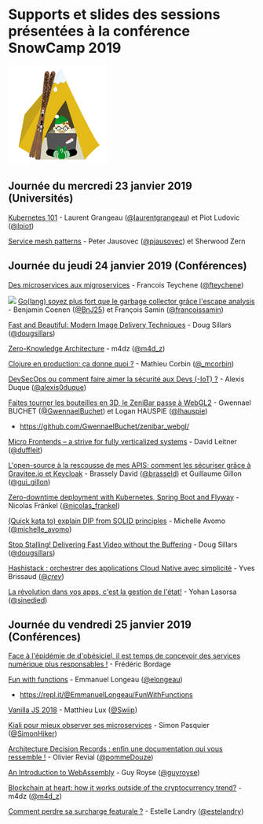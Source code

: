 # Supports et slides des sessions présentées à la conférence SnowCamp 2019


![Logo SnowCamp](https://github.com/marcnazarian/supports-sessions-snowcamp-2018/blob/master/alpes-snow-full-illustration-orig.png)


## Journée du mercredi 23 janvier 2019 (Universités)

[Kubernetes 101](https://training.codeforcloud.tech) - Laurent Grangeau ([@laurentgrangeau](https://twitter.com/laurentgrangeau)) et Piot Ludovic ([@lpiot](https://twitter.com/lpiot))


[Service mesh patterns](https://schd.ws/hosted_files/snowcamp2019/01/service-mesh-patterns.pptx) - Peter Jausovec ([@pjausovec](https://twitter.com/pjausovec)) et Sherwood Zern


## Journée du jeudi 24 janvier 2019 (Conférences)

[Des microservices aux migroservices](http://bit.ly/MigroserviceSnowcamp) - Francois Teychene ([@fteychene](https://twitter.com/fteychene))


![](http://www.michelin.co.uk/content/img/newHomepage/social-icons/youtube.png) [Go(lang) soyez plus fort que le garbage collector grâce l'escape analysis](https://www.youtube.com/watch?v=GTIk8fcKQFQ) - Benjamin Coenen ([@BnJ25](https://twitter.com/BnJ25)) et François Samin ([@francoissamin](https://twitter.com/francoissamin))


[Fast and Beautiful: Modern Image Delivery Techniques](https://www.slideshare.net/dougsillars/snowcamp-fastandbeautiful) - Doug Sillars ([@dougsillars](https://twitter.com/dougsillars))


[Zero-Knowledge Architecture](https://preview.talks.m4dz.net/zka/fr/#/) - m4dz ([@m4d_z](https://twitter.com/m4d_z))


[Clojure en production: ça donne quoi ?](https://mcorbin.fr/pdf/slides/clojure_snowcamp.pdf) - Mathieu Corbin ([@_mcorbin](https://twitter.com/_mcorbin))


[DevSecOps ou comment faire aimer la sécurité aux Devs (-IoT) ?](https://speakerdeck.com/alexisduque/devsecops-ou-comment-faire-aimer-la-securite-aux-devs-iot) - Alexis Duque ([@alexis0duque](https://twitter.com/alexis0duque))


[Faites tourner les bouteilles en 3D, le ZeniBar passe à WebGL2](https://zenibar-webgl-snowcamp-2019.firebaseapp.com/presentation/bonsoir/index.html) - Gwennael BUCHET ([@GwennaelBuchet](https://twitter.com/GwennaelBuchet)) et Logan HAUSPIE ([@lhauspie](https://twitter.com/lhauspie))
* https://github.com/GwennaelBuchet/zenibar_webgl/


[Micro Frontends – a strive for fully verticalized systems](https://speakerdeck.com/duffleit/microfrontends-c587441e-d8e7-4883-9e14-c9dfaf8e36e3) - David Leitner ([@duffleit](https://twitter.com/duffleit))


[L'open-source à la rescousse de mes APIS: comment les sécuriser grâce à Gravitee.io et Keycloak](https://docs.google.com/presentation/d/1f8DqS_079pEkgE_xw9BkARrqYgrnpPe-oIGJBpmqXxw/present?pli=1&slide=id.p) - Brassely David ([@brasseld](https://twitter.com/brasseld)) et Guillaume Gillon ([@gui_gillon](https://twitter.com/gui_gillon))


[Zero-downtime deployment with Kubernetes, Spring Boot and Flyway](https://t.co/Phf1T2DzWZ) - Nicolas Fränkel ([@nicolas_frankel](https://twitter.com/nicolas_frankel))


[(Quick kata to) explain DIP from SOLID principles](https://github.com/mavomo/simplified-birthday-greeter) - Michelle Avomo ([@michelle_avomo](https://twitter.com/michelle_avomo))


[Stop Stalling! Delivering Fast Video without the Buffering](https://www.slideshare.net/dougsillars/video-performance-snowcamp) - Doug Sillars ([@dougsillars](https://twitter.com/dougsillars))


[Hashistack : orchestrer des applications Cloud Native avec simplicité](https://speakerdeck.com/eunomie/hashistack-orchestrer-des-applications-cloud-native-avec-simplicite) - Yves Brissaud ([@_crev_](https://twitter.com/_crev_))


[La révolution dans vos apps, c'est la gestion de l'état!](https://speakerdeck.com/sinedied/the-revolution-in-your-apps-is-called-state-management) - Yohan Lasorsa ([@sinedied](https://twitter.com/sinedied))



## Journée du vendredi 25 janvier 2019 (Conférences)


[Face à l'épidémie de d'obésiciel, il est temps de concevoir des services numérique plus responsables !](https://schd.ws/hosted_files/snowcamp2019/dd/2019-01-25-SnowCamp-ecodesign-v0.2.pdf) - Frédéric Bordage


[Fun with functions](https://docs.google.com/presentation/d/18-7j1bRotRot-OdarL_yXPENto-ZCG45qL6Pt6qqIcA) - Emmanuel Longeau ([@elongeau](https://twitter.com/elongeau))
* https://repl.it/@EmmanuelLongeau/FunWithFunctions


[Vanilla JS 2018](https://t.co/gSGk6HuikA) - Matthieu Lux ([@Swiip](https://twitter.com/Swiip))


[Kiali pour mieux observer ses microservices](https://schd.ws/hosted_files/snowcamp2019/a6/Snowcamp%20Kiali.pdf) - Simon Pasquier ([@SimonHiker](https://twitter.com/SimonHiker))


[Architecture Decision Records : enfin une documentation qui vous ressemble !](https://docs.google.com/presentation/d/1U8N_BZQfqZAsrfu1XTVr_eT1j5fggZAhofwx2crLdsQ) - Olivier Revial ([@pommeDouze](https://twitter.com/pommeDouze))


[An Introduction to WebAssembly](https://github.com/guyroyse/intro-to-webassembly) - Guy Royse ([@guyroyse](https://twitter.com/guyroyse))


[Blockchain at heart: how it works outside of the cryptocurrency trend?](https://talks.m4dz.net/blockchain-at-heart/fr/) - m4dz ([@m4d_z](https://twitter.com/m4d_z))


[Comment perdre sa surcharge featurale ?](https://docs.google.com/presentation/d/1ecjXZP5J6a1NdQHwda5yarGqeW4kojiEpWErcj60olA/preview?slide=id.g423af81012_0_96) - Estelle Landry ([@estelandry](https://twitter.com/estelandry))


